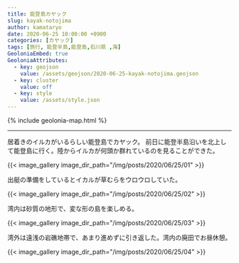```yaml
---
title: 能登島カヤック
slug: kayak-notojima
author: kamataryo
date: 2020-06-25 10:00:00 +0900
categories: [カヤック]
tags: [旅行, 能登半島,能登島,石川県 ,海]
GeoloniaEmbed: true
GeoloniaAttributes:
  - key: geojson
    value: /assets/geojson/2020-06-25-kayak-notojima.geojson
  - key: cluster
    value: off
  - key: style
    value: /assets/style.json
---
```


{% include geolonia-map.html %}

---

居着きのイルカがいるらしい能登島でカヤック。
前日に能登半島沿いを北上して能登島に行く。陸からイルカが何頭か群れているのを見ることができた。

{{< image_gallery image_dir_path="/img/posts/2020/06/25/01" >}}

出艇の準備をしているとイカルが草むらをウロウロしていた。

{{< image_gallery image_dir_path="/img/posts/2020/06/25/02" >}}

湾内は砂質の地形で、変な形の島を楽しめる。

{{< image_gallery image_dir_path="/img/posts/2020/06/25/03" >}}

湾外は遠浅の岩礁地帯で、あまり進めずに引き返した。湾内の廃田でお昼休憩。

{{< image_gallery image_dir_path="/img/posts/2020/06/25/04" >}}
